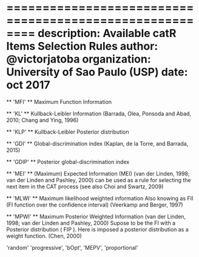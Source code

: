 ========================================================
description: Available catR Items Selection Rules
author: @victorjatoba
organization: University of Sao Paulo (USP)
date: oct 2017
========================================================

** 'MFI' **
 Maximum Function Information

** 'KL' **
 Kullback-Leibler Information
 (Barrada, Olea, Ponsoda and Abad, 2010; Chang and Ying, 1996)

** 'KLP' **
 Kullback-Leibler Posterior distribution

** 'GDI' **
 Global-discrimination index
 (Kaplan, de la Torre, and Barrada, 2015)

** 'GDIP' **
 Posterior global-discrimination index

** 'MEI' **
 (Maximum) Expected Information (MEI)
 (van der Linden, 1998; van der Linden and Pashley, 2000)
 can be used as a rule for selecting the next item in the CAT process (see also Choi and Swartz, 2009)

** 'MLWI' **
 Maximum likelihood weighted information
 Also knowing as FII (FI function over the confidence interval)
 (Veerkamp and Berger, 1997)

** 'MPWI' **
 Maximum Posterior Weighted Information 
 (van der Linden, 1998; van der Linden and Pashley, 2000)
 Supose to be the FI with a Posterior distribution ( FIP ). Here is imposed a posterior distribution as a weight function. (Chen, 2000)

'random'
'progressive', 
'bOpt',
'MEPV', 
'proportional'